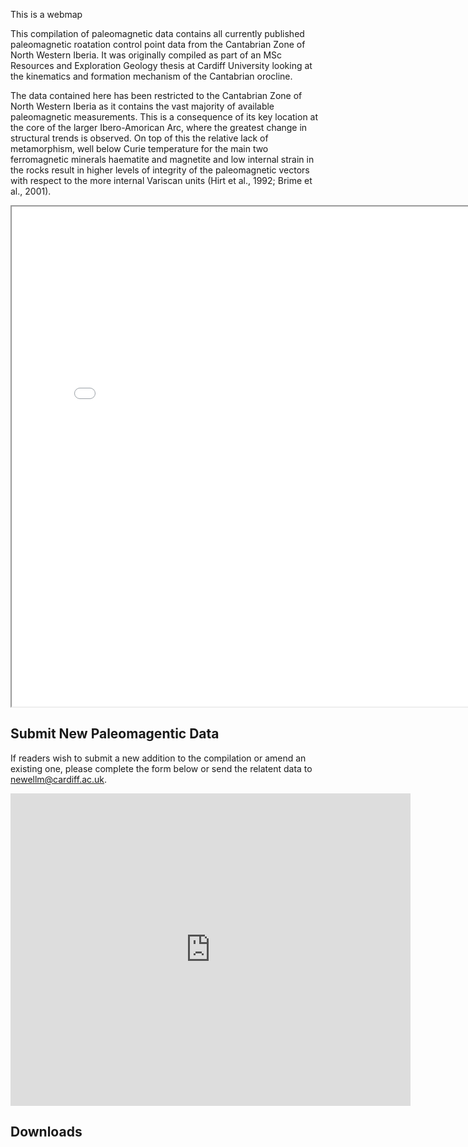 This is a webmap

This compilation of paleomagnetic data contains all currently published paleomagnetic roatation control point data from the Cantabrian Zone of North Western Iberia. It was originally compiled as part of an MSc Resources and Exploration Geology thesis at Cardiff University looking at the kinematics and formation mechanism of the Cantabrian orocline.

The data contained here has been restricted to the Cantabrian Zone of North Western Iberia as it contains the vast majority of available paleomagnetic measurements. This is a consequence of its key location at the core of the larger Ibero-Amorican Arc, where the greatest change in structural trends is observed. On top of this the relative lack of metamorphism, well below Curie temperature for the main two ferromagnetic minerals haematite and magnetite and low internal strain in the rocks result in higher levels of integrity of the paleomagnetic vectors with respect to the more internal Variscan units (Hirt et al., 1992; Brime et al., 2001). 


<iframe src="Webmap.html" height="800" width="800"></iframe>

## Submit New Paleomagentic Data

If readers wish to submit a new addition to the compilation or amend an existing one, please complete the form below or send the relatent data to newellm@cardiff.ac.uk.

<iframe src="https://docs.google.com/forms/d/e/1FAIpQLSeXsX1mFO7O-u2IwYeMS30QUhMZEuMcgzagZV5nDD1BInAsMA/viewform?embedded=true" width="640" height="500" frameborder="0" marginheight="0" marginwidth="0">Loading…</iframe>

## Downloads
